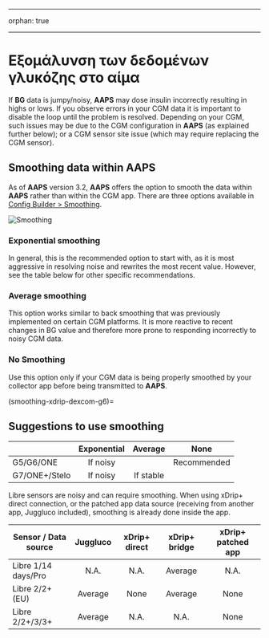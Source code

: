 - - -
orphan: true
- - -

# Εξομάλυνση των δεδομένων γλυκόζης στο αίμα

If **BG** data is jumpy/noisy, **AAPS** may dose insulin incorrectly resulting in highs or lows. If you observe errors in your CGM data it is important to disable the loop until the problem is resolved. Depending on your CGM, such issues may be due to the CGM configuration in **AAPS** (as explained further below); or a CGM sensor site issue (which may require replacing the CGM sensor).

## Smoothing data within AAPS

As of **AAPS** version 3.2, **AAPS** offers the option to smooth the data within **AAPS** rather than within the CGM app. There are three options available in [Config Builder > Smoothing](../SettingUpAaps/ConfigBuilder.md).

![Smoothing](../images/ConfBuild_Smoothing.png)

### Exponential smoothing

In general, this is the recommended option to start with, as it is most aggressive in resolving noise and rewrites the most recent value. However, see the table below for other specific recommendations.

### Average smoothing

This option works similar to back smoothing that was previously implemented on certain CGM platforms. It is more reactive to recent changes in BG value and therefore more prone to responding incorrectly to noisy CGM data.

### No Smoothing

Use this option only if your CGM data is being properly smoothed by your collector app before being transmitted to **AAPS**.

(smoothing-xdrip-dexcom-g6)=

## Suggestions to use smoothing

|               | Exponential |  Average  |    None     |
| ------------- |:-----------:|:---------:|:-----------:|
| G5/G6/ONE     |  If noisy   |           | Recommended |
| G7/ONE+/Stelo |  If noisy   | If stable |             |

Libre sensors are noisy and can require smoothing. When using xDrip+ direct connection, or the patched app data source (receiving from another app, Juggluco included), smoothing is already done inside the app.

| Sensor / Data source | Juggluco | xDrip+ direct | xDrip+ bridge | xDrip+ patched app |
| -------------------- |:--------:|:-------------:|:-------------:|:------------------:|
| Libre 1/14 days/Pro  |   N.A.   |     N.A.      |    Average    |        N.A.        |
| Libre 2/2+ (EU)      | Average  |     None      |    Average    |        None        |
| Libre 2/2+/3/3+      | Average  |     N.A.      |     N.A.      |        None        |
